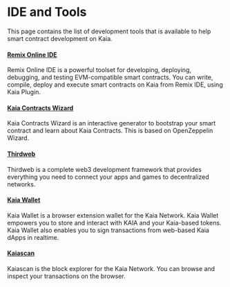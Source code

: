 # IDE and Tools

This page contains the list of development tools that is available to help smart contract development on Kaia.

#### [Remix Online IDE](https://remix.ethereum.org/) <a href="#remix-ide" id="remix-ide"></a>

Remix Online IDE is a powerful toolset for developing, deploying, debugging, and testing EVM-compatible smart contracts. You can write, compile, deploy and execute smart contracts on Kaia from Remix IDE, using Kaia Plugin.

#### [Kaia Contracts Wizard](https://wizard.kaia.io) <a href="#kaia-contract-wizard" id="kaia-contract-wizard"></a>

Kaia Contracts Wizard is an interactive generator to bootstrap your smart contract and learn about Kaia Contracts. This is based on OpenZeppelin Wizard.

#### [Thirdweb](../deploy/thirdweb.md) <a href="#thirdweb" id="thirdweb"></a>

Thirdweb is a complete web3 development framework that provides everything you need to connect your apps and games to decentralized networks.

#### [Kaia Wallet](../../tools/wallets/kaia-wallet.md) <a href="#kaia-wallet" id="kaia-wallet"></a>

Kaia Wallet is a browser extension wallet for the Kaia Network. Kaia Wallet empowers you to store and interact with KAIA and your Kaia-based tokens. Kaia Wallet also enables you to sign transactions from web-based Kaia dApps in realtime.

#### [Kaiascan](https://kaiascan.io/) <a href="#kaiascan" id="kaiascan"></a>

Kaiascan is the block explorer for the Kaia Network. You can browse and inspect your transactions on the browser.
